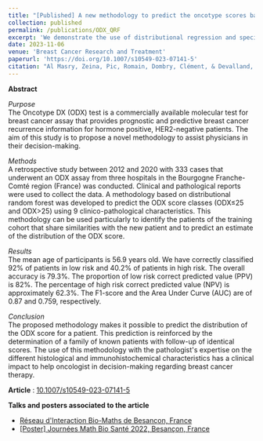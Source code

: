 ```yaml
---
title: "[Published] A new methodology to predict the oncotype scores based on clinico-pathological data with similar tumor profiles"
collection: published
permalink: /publications/ODX_QRF
excerpt: 'We demonstrate the use of distributional regression and specifically Distributional Random Forests to help practitians understand the relationships between patients and their clinico-pathological data and hence make well-informed decisions on treatments.'
date: 2023-11-06
venue: 'Breast Cancer Research and Treatment'
paperurl: 'https://doi.org/10.1007/s10549-023-07141-5'
citation: "Al Masry, Zeina, Pic, Romain, Dombry, Clément, & Devalland, Christine (2023). &quot;A new methodology to predict the oncotype scores based on clinico-pathological data with similar tumor profiles&quot;.  <i>Breast Cancer Research and Treatment</i>."
---
```

**Abstract**

*Purpose*  
The Oncotype DX (ODX) test is a commercially available molecular test for breast cancer assay that provides prognostic and predictive breast cancer recurrence information for hormone positive, HER2-negative patients. The aim of this study is to propose a novel methodology to assist physicians in their decision-making.

*Methods*  
A retrospective study between 2012 and 2020 with 333 cases that underwent an ODX assay from three hospitals in the Bourgogne Franche-Comté region (France) was conducted. Clinical and pathological reports were used to collect the data. A methodology based on distributional random forest was developed to predict the ODX score classes (ODX$\leq$25 and ODX$>$25) using 9 clinico-pathological characteristics. This methodology can be used particularly to identify the patients of the training cohort that share similarities with the new patient and to predict an estimate of the distribution of the ODX score.

*Results*  
The mean age of participants is 56.9 years old. We have correctly classified 92% of patients in low risk and 40.2% of patients in high risk. The overall accuracy is 79.3%. The proportion of low risk correct predicted value (PPV) is 82%. The percentage of high risk correct predicted value (NPV) is approximately 62.3%. The F1-score and the Area Under Curve (AUC) are of 0.87 and 0.759, respectively.

*Conclusion*  
The proposed methodology makes it possible to predict the distribution of the ODX score for a patient. This prediction is reinforced by the determination of a family of known patients with follow-up of identical scores. The use of this methodology with the pathologist's expertise on the different histological and immunohistochemical characteristics has a clinical impact to help oncologist in decision-making regarding breast cancer therapy.

**Article** : [10.1007/s10549-023-07141-5](https://doi.org/10.1007/s10549-023-07141-5)

**Talks and posters associated to the article**
- [Réseau d'Interaction Bio-Maths de Besançon, France](../talks/2023-05-16-BioMath_ODX)
- [[Poster] Journées Math Bio Santé 2022, Besançon, France](../posters/ODX_DRF)
